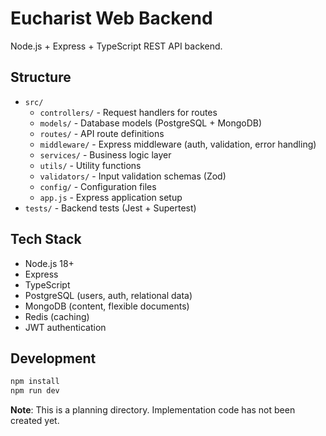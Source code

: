 # Eucharist Web Backend

Node.js + Express + TypeScript REST API backend.

## Structure

- `src/`
  - `controllers/` - Request handlers for routes
  - `models/` - Database models (PostgreSQL + MongoDB)
  - `routes/` - API route definitions
  - `middleware/` - Express middleware (auth, validation, error handling)
  - `services/` - Business logic layer
  - `utils/` - Utility functions
  - `validators/` - Input validation schemas (Zod)
  - `config/` - Configuration files
  - `app.js` - Express application setup
- `tests/` - Backend tests (Jest + Supertest)

## Tech Stack

- Node.js 18+
- Express
- TypeScript
- PostgreSQL (users, auth, relational data)
- MongoDB (content, flexible documents)
- Redis (caching)
- JWT authentication

## Development

```bash
npm install
npm run dev
```

**Note**: This is a planning directory. Implementation code has not been created yet.
